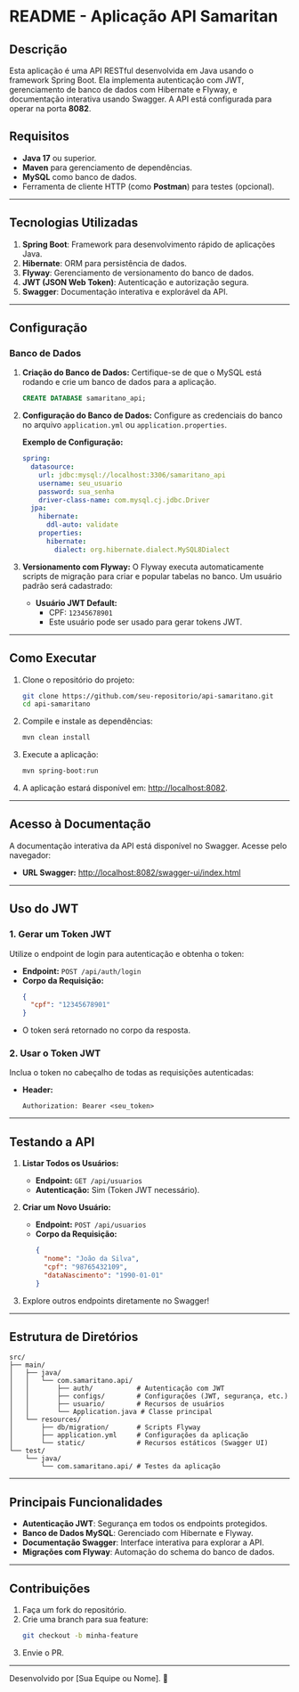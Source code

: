 # **README - Aplicação API Samaritan**

## **Descrição**
Esta aplicação é uma API RESTful desenvolvida em Java usando o framework Spring Boot. Ela implementa autenticação com JWT, gerenciamento de banco de dados com Hibernate e Flyway, e documentação interativa usando Swagger. A API está configurada para operar na porta **8082**.

## **Requisitos**
- **Java 17** ou superior.
- **Maven** para gerenciamento de dependências.
- **MySQL** como banco de dados.
- Ferramenta de cliente HTTP (como **Postman**) para testes (opcional).

---

## **Tecnologias Utilizadas**
1. **Spring Boot**: Framework para desenvolvimento rápido de aplicações Java.
2. **Hibernate**: ORM para persistência de dados.
3. **Flyway**: Gerenciamento de versionamento do banco de dados.
4. **JWT (JSON Web Token)**: Autenticação e autorização segura.
5. **Swagger**: Documentação interativa e explorável da API.

---

## **Configuração**

### **Banco de Dados**
1. **Criação do Banco de Dados:**
   Certifique-se de que o MySQL está rodando e crie um banco de dados para a aplicação.
   ```sql
   CREATE DATABASE samaritano_api;
   ```

2. **Configuração do Banco de Dados:**
   Configure as credenciais do banco no arquivo `application.yml` ou `application.properties`.

   **Exemplo de Configuração:**
   ```yaml
   spring:
     datasource:
       url: jdbc:mysql://localhost:3306/samaritano_api
       username: seu_usuario
       password: sua_senha
       driver-class-name: com.mysql.cj.jdbc.Driver
     jpa:
       hibernate:
         ddl-auto: validate
       properties:
         hibernate:
           dialect: org.hibernate.dialect.MySQL8Dialect
   ```

3. **Versionamento com Flyway:**
   O Flyway executa automaticamente scripts de migração para criar e popular tabelas no banco. Um usuário padrão será cadastrado:
   - **Usuário JWT Default:**
     - CPF: `12345678901`
     - Este usuário pode ser usado para gerar tokens JWT.

---

## **Como Executar**

1. Clone o repositório do projeto:
   ```bash
   git clone https://github.com/seu-repositorio/api-samaritano.git
   cd api-samaritano
   ```

2. Compile e instale as dependências:
   ```bash
   mvn clean install
   ```

3. Execute a aplicação:
   ```bash
   mvn spring-boot:run
   ```

4. A aplicação estará disponível em: [http://localhost:8082](http://localhost:8082).

---

## **Acesso à Documentação**

A documentação interativa da API está disponível no Swagger. Acesse pelo navegador:
- **URL Swagger:** [http://localhost:8082/swagger-ui/index.html](http://localhost:8082/swagger-ui/index.html)

---

## **Uso do JWT**

### **1. Gerar um Token JWT**
Utilize o endpoint de login para autenticação e obtenha o token:
- **Endpoint:** `POST /api/auth/login`
- **Corpo da Requisição:**
  ```json
  {
    "cpf": "12345678901"
  }
  ```
- O token será retornado no corpo da resposta.

### **2. Usar o Token JWT**
Inclua o token no cabeçalho de todas as requisições autenticadas:
- **Header:**
  ```http
  Authorization: Bearer <seu_token>
  ```

---

## **Testando a API**

1. **Listar Todos os Usuários:**
   - **Endpoint:** `GET /api/usuarios`
   - **Autenticação:** Sim (Token JWT necessário).

2. **Criar um Novo Usuário:**
   - **Endpoint:** `POST /api/usuarios`
   - **Corpo da Requisição:**
     ```json
     {
       "nome": "João da Silva",
       "cpf": "98765432109",
       "dataNascimento": "1990-01-01"
     }
     ```

3. Explore outros endpoints diretamente no Swagger!

---

## **Estrutura de Diretórios**

```
src/
├── main/
│   ├── java/
│   │   └── com.samaritano.api/
│   │       ├── auth/           # Autenticação com JWT
│   │       ├── configs/        # Configurações (JWT, segurança, etc.)
│   │       ├── usuario/        # Recursos de usuários
│   │       └── Application.java # Classe principal
│   └── resources/
│       ├── db/migration/       # Scripts Flyway
│       ├── application.yml     # Configurações da aplicação
│       └── static/             # Recursos estáticos (Swagger UI)
└── test/
    └── java/
        └── com.samaritano.api/ # Testes da aplicação
```

---

## **Principais Funcionalidades**

- **Autenticação JWT**: Segurança em todos os endpoints protegidos.
- **Banco de Dados MySQL**: Gerenciado com Hibernate e Flyway.
- **Documentação Swagger**: Interface interativa para explorar a API.
- **Migrações com Flyway**: Automação do schema do banco de dados.

---

## **Contribuições**

1. Faça um fork do repositório.
2. Crie uma branch para sua feature:
   ```bash
   git checkout -b minha-feature
   ```
3. Envie o PR.

---

Desenvolvido por [Sua Equipe ou Nome]. 🚀
